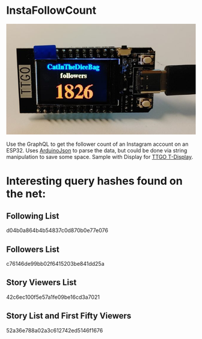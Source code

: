 # InstaFollowCount

![InstaFollowCount on TTGO T-Display](InstaFollowCount-T-Display.jpg?raw=true)

Use the GraphQL to get the follower count of an Instagram account on an ESP32.
Uses [ArduinoJson](https://arduinojson.org/) to parse the data, but could be done via string manipulation to save some space.
Sample with Display for [TTGO T-Display](https://github.com/Xinyuan-LilyGO/TTGO-T-Display).

# Interesting query hashes found on the net:

## Following List
d04b0a864b4b54837c0d870b0e77e076

## Followers List
c76146de99bb02f6415203be841dd25a

## Story Viewers List
42c6ec100f5e57a1fe09be16cd3a7021

## Story List and First Fifty Viewers
52a36e788a02a3c612742ed5146f1676